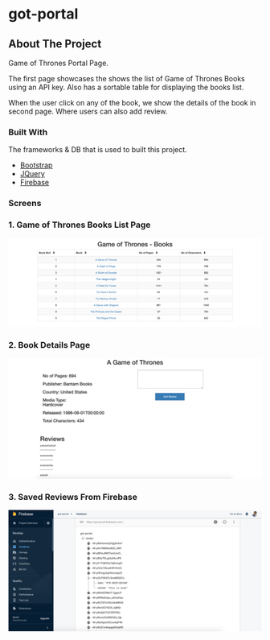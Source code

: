 # got-portal


<!-- ABOUT THE PROJECT -->
## About The Project

Game of Thrones Portal Page.

The first page showcases the shows the list of Game of Thrones Books using an API key. Also has a sortable table
for displaying the books list.

When the user click on any of the book, we show the details of the book
in second page. Where users can also add review. 


### Built With
The frameworks & DB that is used to built this project. 

* [Bootstrap](https://getbootstrap.com)
* [JQuery](https://jquery.com)
* [Firebase](https://firebase.google.com/)

### Screens

### 1. Game of Thrones Books List Page

![Game of Thrones Books List Page](https://github.com/aruncdm/got-portal/blob/master/screenshots/Books-List-Page.png?raw=true)

### 2. Book Details Page

![Book Details Page](https://github.com/aruncdm/got-portal/blob/master/screenshots/Book-Details-Page.png?raw=true)

### 3. Saved Reviews From Firebase

![Saved Reviews From Firebase](https://github.com/aruncdm/got-portal/blob/master/screenshots/Saved-Reviews-from-FirebaseDB.png?raw=true)
